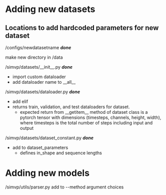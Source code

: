 # Adding new datasets

## Locations to add hardcoded parameters for new dataset

/configs/newdatasetname ***done***

make new directory in /data

/simvp/datasets/\_\_init__.py  ***done***
* import custom dataloader
* add dataloader name to \_\_all__

/simvp/datasets/dataloader.py ***done***
* add elif 
* returns train, validation, and test dataloaders for dataset.
    * expected return from \_\_getitem__ method of dataset class is a pytorch tensor with dimensions (timesteps, channels, height, width), where timesteps is the total number of steps including input and output

/simvp/datasets/dataset_constant.py ***done***
* add to dataset_parameters
    * defines in_shape and sequence lengths


# Adding new models

/simvp/utils/parser.py add to --method argument choices